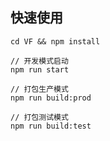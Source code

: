 ## 快速使用
```shell script
cd VF && npm install
```

```shell script
// 开发模式启动
npm run start
```

```shell script
// 打包生产模式
npm run build:prod

// 打包测试模式
npm run build:test
```